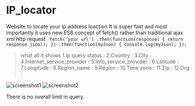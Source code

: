 # IP_locator
Website to locate your ip address loaction
It is super fast and most importantly it uses new ES6 concept of fetch() rather than traditional ajax xml http request ``` 
fetch('your url')
  .then(function(response) {
    return response.json();
  })
  .then(function(myJson) {
    console.log(myJson);
  }); ```
>what all it shows 
1.Ip query status :
2.Country :
3.City :
4.Internet_service_provider :
5.Info_service_provider :
6.Latitude :
7.Longitude :
8.Region_name :
9.Region :
10.Time zone :
11.Zip :
12.Org :

![screenshot1](https://github.com/alikthehacker/IP_locator/blob/master/images/screenshot1.jpg)
![screenshot2](https://github.com/alikthehacker/IP_locator/blob/master/images/screenshot2.jpg)

There is no overall limit in query.
